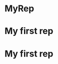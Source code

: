 # MyRep

<html>
 <head></head>
 <body>
     <h1>My first rep</h2>     <h1>My first rep</h2>
  
  </body>
</html>
